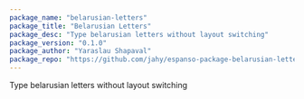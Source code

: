 ```yaml
---
package_name: "belarusian-letters"
package_title: "Belarusian Letters"
package_desc: "Type belarusian letters without layout switching"
package_version: "0.1.0"
package_author: "Yaraslau Shapaval"
package_repo: "https://github.com/jahy/espanso-package-belarusian-letters"
---
```

Type belarusian letters without layout switching

